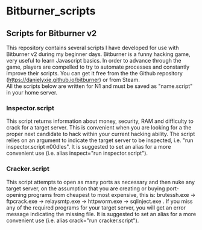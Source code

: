 # Bitburner_scripts
## Scripts for Bitburner v2
This repository contains several scripts I have developed for use with Bitburner v2 during my beginner days. Bitburner is a funny hacking game, very useful to learn Javascript basics. In order to advance through the game, players are compelled to try to automate processes and constantly improve their scripts. You can get it free from the the Github repository (https://danielyxie.github.io/bitburner) or from Steam.<br>
All the scripts below are written for N1 and must be saved as "name.script" in your home server.

### Inspector.script
This script returns information about money, security, RAM and difficulty to crack for a target server. This is convenient when you are looking for a the proper next candidate to hack within your current hacking ability. The script relies on an argument to indicate the target server to be inspected, i.e. "run inspector.script n00dles". It is suggested to set an alias for a more convenient use (i.e. alias inspect="run inspector.script").

### Cracker.script
This script attempts to open as many ports as necessary and then nuke any target server, on the assumption that you are creating or buying port-opening programs from cheapest to most expensive, this is: brutessh.exe -> ftpcrack.exe -> relaysmtp.exe -> httpworm.exe -> sqlinject.exe . If you miss any of the required programs for your target server, you will get an error message indicating the missing file. It is suggested to set an alias for a more convenient use (i.e. alias crack="run cracker.script").
